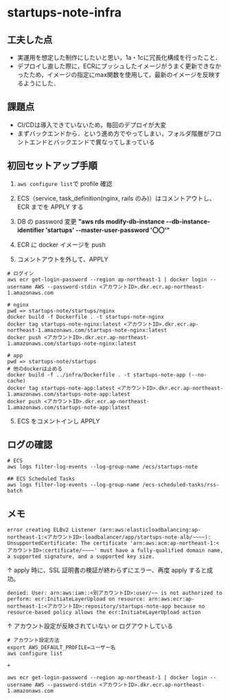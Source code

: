 # startups-note-infra

## 工夫した点

- 実運用を想定した制作にしたいと思い，1a・1cに冗長化構成を行ったこと．
- デプロイし直した際に，ECRにプッシュしたイメージがうまく更新できなかったため，イメージの指定にmax関数を使用して，最新のイメージを反映するようにした．


## 課題点

- CI/CDは導入できていないため，毎回のデプロイが大変
- まずバックエンドから．という進め方でやってしまい，フォルダ階層がフロントエンドとバックエンドで異なってしまっている


## 初回セットアップ手順

1. `aws configure list`で profile 確認

2. ECS（service, task_definition(nginx, rails のみ)）はコメントアウトし、ECR までを APPLY する

3. DB の password 変更
   **"aws rds modify-db-instance --db-instance-identifier 'startups' --master-user-password '〇〇'"**
4. ECR に docker イメージを push

5. コメントアウトを外して、APPLY

```
# ログイン
aws ecr get-login-password --region ap-northeast-1 | docker login --username AWS --password-stdin <アカウントID>.dkr.ecr.ap-northeast-1.amazonaws.com

# nginx
pwd => startups-note/startups/nginx
docker build -f Dockerfile . -t startups-note-nginx
docker tag startups-note-nginx:latest <アカウントID>.dkr.ecr.ap-northeast-1.amazonaws.com/startups-note-nginx:latest
docker push <アカウントID>.dkr.ecr.ap-northeast-1.amazonaws.com/startups-note-nginx:latest

# app
pwd => startups-note/startups
# 他のdockerは止める
docker build -f ../infra/Dockerfile . -t startups-note-app (--no-cache)
docker tag startups-note-app:latest <アカウントID>.dkr.ecr.ap-northeast-1.amazonaws.com/startups-note-app:latest
docker push <アカウントID>.dkr.ecr.ap-northeast-1.amazonaws.com/startups-note-app:latest
```

5. ECS をコメントインし APPLY

## ログの確認

```
# ECS
aws logs filter-log-events --log-group-name /ecs/startups-note

## ECS Scheduled Tasks
aws logs filter-log-events --log-group-name /ecs-scheduled-tasks/rss-batch
```

## メモ

```
error creating ELBv2 Listener (arn:aws:elasticloadbalancing:ap-northeast-1:<アカウントID>:loadbalancer/app/startups-note-alb/~~~~): UnsupportedCertificate: The certificate 'arn:aws:acm:ap-northeast-1:<アカウントID>:certificate/~~~~' must have a fully-qualified domain name, a supported signature, and a supported key size.
```

↑ apply 時に、SSL 証明書の検証が終わらずにエラー、再度 apply すると成功。

```
denied: User: arn:aws:iam::<別アカウントID>:user/~~ is not authorized to perform: ecr:InitiateLayerUpload on resource: arn:aws:ecr:ap-northeast-1:<アカウントID>:repository/startups-note-app because no resource-based policy allows the ecr:InitiateLayerUpload action
```

↑ アカウント設定が反映されていない or ログアウトしている

```
# アカウント設定方法
export AWS_DEFAULT_PROFILE=ユーザー名
aws configure list

+

aws ecr get-login-password --region ap-northeast-1 | docker login --username AWS --password-stdin <アカウントID>.dkr.ecr.ap-northeast-1.amazonaws.com
```
